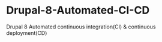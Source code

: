 # Drupal-8-Automated-CI-CD
Drupal 8 Automated continuous integration(CI) &amp; continuous deployment(CD)
